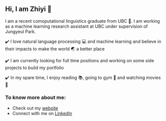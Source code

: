 ## Hi, I am Zhiyi 👋

<!--
**lizhiyidaniel/lizhiyidaniel** is a ✨ _special_ ✨ repository because its `README.md` (this file) appears on your GitHub profile.

Here are some ideas to get you started:

- 🔭 I’m currently working on ...
- 🌱 I’m currently learning ...
- 👯 I’m looking to collaborate on ...
- 🤔 I’m looking for help with ...
- 💬 Ask me about ...
- 📫 How to reach me: ...
- 😄 Pronouns: ...
- ⚡ Fun fact: ...
-->
 I am a recent comoputational linguistics graduate from UBC :school:. I am working as a machine learning research assistant at UBC under supervision of Jungyeul Park. 
 
 :heavy_check_mark: I love natural language processing :computer: and machine learning and believe in their impacts to make the world :earth_asia: a better place 
 
 :heavy_check_mark: I am currently looking for full time positions and working on some side projects to build my portfolio
 
 :heavy_check_mark: In my spare time, I enjoy reading :books:, going to gym :runner: and watching movies :movie_camera:
 
### To know more about me:
- Check out my [website](https://lizhiyidaniel.github.io/)
- Connect with me on [LinkedIn](https://www.linkedin.com/in/zhiyili99/)
